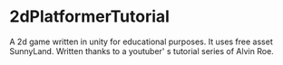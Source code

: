 # 2dPlatformerTutorial

A 2d game written in unity for educational purposes. 
It uses free asset SunnyLand. 
Written thanks to a youtuber' s tutorial series of  Alvin Roe.

